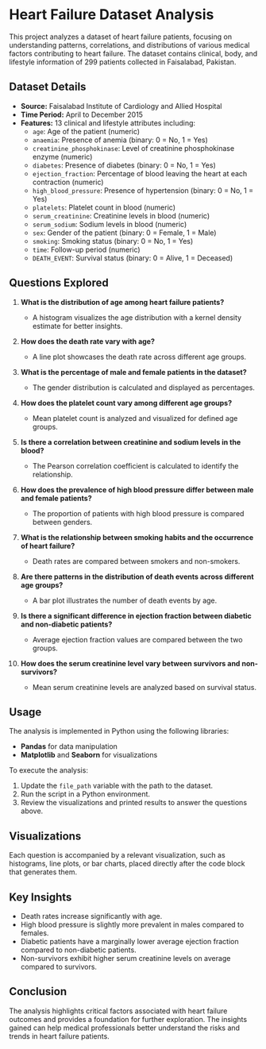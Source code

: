 # Heart Failure Dataset Analysis

This project analyzes a dataset of heart failure patients, focusing on understanding patterns, correlations, and distributions of various medical factors contributing to heart failure. The dataset contains clinical, body, and lifestyle information of 299 patients collected in Faisalabad, Pakistan.

## Dataset Details
- **Source:** Faisalabad Institute of Cardiology and Allied Hospital
- **Time Period:** April to December 2015
- **Features:** 13 clinical and lifestyle attributes including:
  - `age`: Age of the patient (numeric)
  - `anaemia`: Presence of anemia (binary: 0 = No, 1 = Yes)
  - `creatinine_phosphokinase`: Level of creatinine phosphokinase enzyme (numeric)
  - `diabetes`: Presence of diabetes (binary: 0 = No, 1 = Yes)
  - `ejection_fraction`: Percentage of blood leaving the heart at each contraction (numeric)
  - `high_blood_pressure`: Presence of hypertension (binary: 0 = No, 1 = Yes)
  - `platelets`: Platelet count in blood (numeric)
  - `serum_creatinine`: Creatinine levels in blood (numeric)
  - `serum_sodium`: Sodium levels in blood (numeric)
  - `sex`: Gender of the patient (binary: 0 = Female, 1 = Male)
  - `smoking`: Smoking status (binary: 0 = No, 1 = Yes)
  - `time`: Follow-up period (numeric)
  - `DEATH_EVENT`: Survival status (binary: 0 = Alive, 1 = Deceased)

## Questions Explored

1. **What is the distribution of age among heart failure patients?**
   - A histogram visualizes the age distribution with a kernel density estimate for better insights.

2. **How does the death rate vary with age?**
   - A line plot showcases the death rate across different age groups.

3. **What is the percentage of male and female patients in the dataset?**
   - The gender distribution is calculated and displayed as percentages.

4. **How does the platelet count vary among different age groups?**
   - Mean platelet count is analyzed and visualized for defined age groups.

5. **Is there a correlation between creatinine and sodium levels in the blood?**
   - The Pearson correlation coefficient is calculated to identify the relationship.

6. **How does the prevalence of high blood pressure differ between male and female patients?**
   - The proportion of patients with high blood pressure is compared between genders.

7. **What is the relationship between smoking habits and the occurrence of heart failure?**
   - Death rates are compared between smokers and non-smokers.

8. **Are there patterns in the distribution of death events across different age groups?**
   - A bar plot illustrates the number of death events by age.

9. **Is there a significant difference in ejection fraction between diabetic and non-diabetic patients?**
   - Average ejection fraction values are compared between the two groups.

10. **How does the serum creatinine level vary between survivors and non-survivors?**
    - Mean serum creatinine levels are analyzed based on survival status.

## Usage
The analysis is implemented in Python using the following libraries:
- **Pandas** for data manipulation
- **Matplotlib** and **Seaborn** for visualizations

To execute the analysis:
1. Update the `file_path` variable with the path to the dataset.
2. Run the script in a Python environment.
3. Review the visualizations and printed results to answer the questions above.

## Visualizations
Each question is accompanied by a relevant visualization, such as histograms, line plots, or bar charts, placed directly after the code block that generates them.

## Key Insights
- Death rates increase significantly with age.
- High blood pressure is slightly more prevalent in males compared to females.
- Diabetic patients have a marginally lower average ejection fraction compared to non-diabetic patients.
- Non-survivors exhibit higher serum creatinine levels on average compared to survivors.

## Conclusion
The analysis highlights critical factors associated with heart failure outcomes and provides a foundation for further exploration. The insights gained can help medical professionals better understand the risks and trends in heart failure patients.


